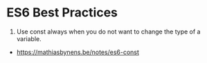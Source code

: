 # ES6 Best Practices

1. Use const always when you do not want to change the type of a variable. 
 * https://mathiasbynens.be/notes/es6-const
